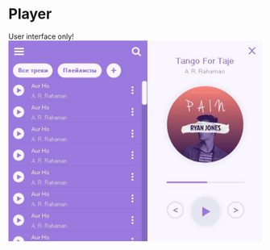 # Player
User interface only!
![alt text](https://github.com/qlulp/Player/blob/main/screenshot.JPG?raw=true)
